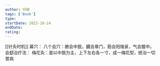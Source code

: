```yaml
---
author: 何柳
tags: ['Book']
type: 
startDate: 2022-10-24
endDate:
rating: 
---
```


[[针灸时机]]
募穴：
八个会穴：腑会中脘，臓会章门，筋会阳陵泉，气会膻中。
会郄治疗法：
梅花灸：是以中脘为主，上下左右各一寸，成一梅花型，统治一切胃病 




















































